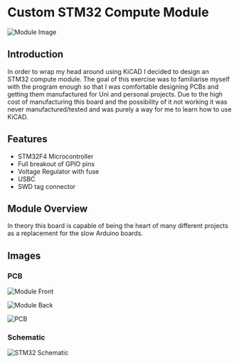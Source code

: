 # Custom STM32 Compute Module

![Module Image](STM32.png)

## Introduction

In order to wrap my head around using KiCAD I decided to design an STM32 compute module. The goal of this exercise was to familiarise myself with the program enough so that I was comfortable designing PCBs and getting them manufactured for Uni and personal projects. Due to the high cost of manufacturing this board and the possibility of it not working it was never manufactured/tested and was purely a way for me to learn how to use KiCAD.

## Features

- STM32F4 Microcontroller
- Full breakout of GPIO pins
- Voltage Regulator with fuse
- USBC
- SWD tag connector

## Module Overview

In theory this board is capable of being the heart of many different projects as a replacement for the slow Arduino boards.

## Images

### PCB

![Module Front](PCBFront.png)

![Module Back](PCBBack.png)

![PCB](PCB.png)

### Schematic

![STM32 Schematic](Schematic.png)

